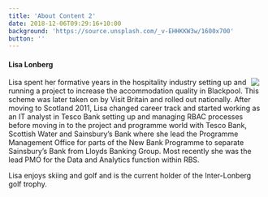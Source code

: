 ```yaml
---
title: 'About Content 2'
date: 2018-12-06T09:29:16+10:00
background: 'https://source.unsplash.com/_v-EHHKKW3w/1600x700'
button: ''
---
```


#### Lisa Lonberg
<img src="../images/ll.jpg" style="float: right; margin-right: 10px;" />
Lisa spent her formative years in the hospitality industry setting up and running a project to increase the accommodation quality in Blackpool. This scheme was later taken on by Visit Britain and rolled out nationally.  
After moving to Scotland 2011, Lisa changed career track and started working as an IT analyst in Tesco Bank setting up and managing RBAC processes before moving in to the project and programme world with Tesco Bank, Scottish Water and Sainsbury&#8217;s Bank where she lead the Programme Management Office for parts of the New Bank Programme to separate Sainsbury&#8217;s Bank from Lloyds Banking Group.  Most recently she was the lead PMO for the Data and Analytics function within RBS.
  
Lisa enjoys skiing and golf and is the current holder of the Inter-Lonberg golf trophy.
